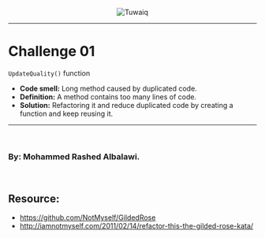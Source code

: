<div dir="ltr" align="center">

![Tuwaiq](https://i.ibb.co/SV2BSn5/tuwaiq.png)

</div>

<hr />

# Challenge 01

`UpdateQuality()` function 


- **Code smell:** Long method caused by duplicated code.
- **Definition:** A method contains too many lines of code.
- **Solution:** Refactoring it and reduce duplicated code by creating a function and keep reusing it.

<hr />
<br />

### <b> By:</b>  Mohammed Rashed Albalawi.

<br />

## Resource: 
- https://github.com/NotMyself/GildedRose
- http://iamnotmyself.com/2011/02/14/refactor-this-the-gilded-rose-kata/



